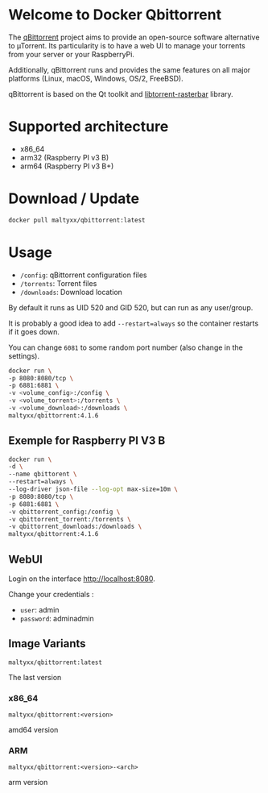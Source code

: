# Welcome to Docker Qbittorrent

The [qBittorrent](https://www.qbittorrent.org/)  project aims to provide an open-source software alternative to µTorrent.
Its particularity is to have a web UI to manage your torrents from your server or your RaspberryPi.

Additionally, qBittorrent runs and provides the same features on all major platforms (Linux, macOS, Windows, OS/2, FreeBSD).

qBittorrent is based on the Qt toolkit and  [libtorrent-rasterbar](http://www.libtorrent.org/)  library.

# Supported architecture

- x86_64
- arm32 (Raspberry PI v3 B)
- arm64 (Raspberry PI v3 B+)

# Download / Update

```bash
docker pull maltyxx/qbittorrent:latest
```

#  Usage

-   `/config`: qBittorrent configuration files
-   `/torrents`: Torrent files
-   `/downloads`: Download location

By default it runs as UID 520 and GID 520, but can run as any user/group.

It is probably a good idea to add  `--restart=always`  so the container restarts if it goes down.

You can change  `6081`  to some random port number (also change in the settings).

```bash
docker run \
-p 8080:8080/tcp \
-p 6881:6881 \
-v <volume_config>:/config \
-v <volume_torrent>:/torrents \
-v <volume_download>:/downloads \
maltyxx/qbittorrent:4.1.6
```

## Exemple for Raspberry PI V3 B

```bash
docker run \
-d \
--name qbittorent \
--restart=always \
--log-driver json-file --log-opt max-size=10m \
-p 8080:8080/tcp \
-p 6881:6881 \
-v qbittorrent_config:/config \
-v qbittorrent_torrent:/torrents \
-v qbittorrent_downloads:/downloads \
maltyxx/qbittorrent:4.1.6
```

## WebUI

Login on the interface [http://localhost:8080](http://localhost:8080/).

Change your credentials :
-   `user`: admin
-   `password`: adminadmin

## Image Variants

`maltyxx/qbittorrent:latest`

The last version

### x86_64

`maltyxx/qbittorrent:<version>`

amd64 version
 
### ARM

`maltyxx/qbittorrent:<version>-<arch>`

arm version
